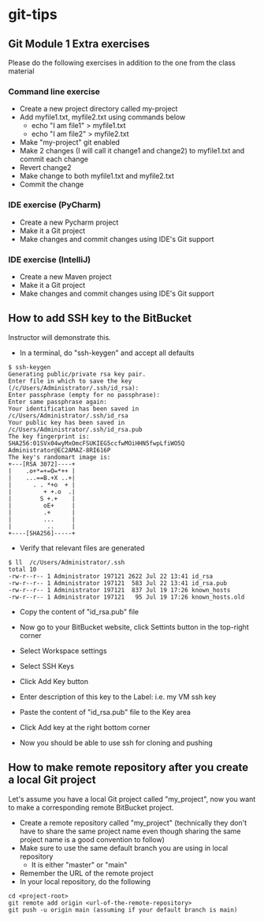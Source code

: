 # git-tips


## Git Module 1 Extra exercises

Please do the following exercises in addition to the one from the class material

### Command line exercise

- Create a new project directory called my-project
- Add myfile1.txt, myfile2.txt using commands below
  - echo "I am file1" > myfile1.txt
  - echo "I am file2" > myfile2.txt
- Make "my-project" git enabled
- Make 2 changes (I will call it change1 and change2) to myfile1.txt and commit each change
- Revert change2
- Make change to both myfile1.txt and myfile2.txt
- Commit the change

### IDE exercise (PyCharm)

- Create a new Pycharm project
- Make it a Git project
- Make changes and commit changes using IDE's Git support

### IDE exercise (IntelliJ)

- Create a new Maven project
- Make it a Git project
- Make changes and commit changes using IDE's Git support

## How to add SSH key to the BitBucket

Instructor will demonstrate this.

- In a terminal, do "ssh-keygen" and accept all defaults

```
$ ssh-keygen
Generating public/private rsa key pair.
Enter file in which to save the key (/c/Users/Administrator/.ssh/id_rsa):
Enter passphrase (empty for no passphrase):
Enter same passphrase again:
Your identification has been saved in /c/Users/Administrator/.ssh/id_rsa
Your public key has been saved in /c/Users/Administrator/.ssh/id_rsa.pub
The key fingerprint is:
SHA256:01SVx04wyMxOmcFSUKIEG5ccfwMOiHHN5fwpLfiWO5Q Administrator@EC2AMAZ-8RI616P
The key's randomart image is:
+---[RSA 3072]----+
|    .o+*=+=O=*++ |
|    ...==B.+X ..+|
|      . . *+o  + |
|         + +.o  .|
|        S +.+    |
|         oE+     |
|         .+      |
|         ...     |
|          ..     |
+----[SHA256]-----+
```

- Verify that relevant files are generated

```
$ ll  /c/Users/Administrator/.ssh
total 10
-rw-r--r-- 1 Administrator 197121 2622 Jul 22 13:41 id_rsa
-rw-r--r-- 1 Administrator 197121  583 Jul 22 13:41 id_rsa.pub
-rw-r--r-- 1 Administrator 197121  837 Jul 19 17:26 known_hosts
-rw-r--r-- 1 Administrator 197121   95 Jul 19 17:26 known_hosts.old
```

- Copy the content of "id_rsa.pub" file
- Now go to your BitBucket website, click Settints button in the top-right corner
- Select Workspace settings
- Select SSH Keys
- Click Add Key button
- Enter description of this key to the Label: i.e. my VM ssh key
- Paste the content of "id_rsa.pub" file to the Key area
- Click Add key at the right bottom corner

- Now you should be able to use ssh for cloning and pushing

## How to make remote repository after you create a local Git project

Let's assume you have a local Git project called "my_project", now you want to make a corresponding remote BitBucket project.

- Create a remote repository called "my_project" (technically they don't have to share the same project name even though sharing the same project name is a good convention to follow)
- Make sure to use the same default branch you are using in local repository
  - It is either "master" or "main"
- Remember the URL of the remote project 
- In your local repository, do the following

```
cd <project-root>
git remote add origin <url-of-the-remote-repository>
git push -u origin main (assuming if your default branch is main)
```

